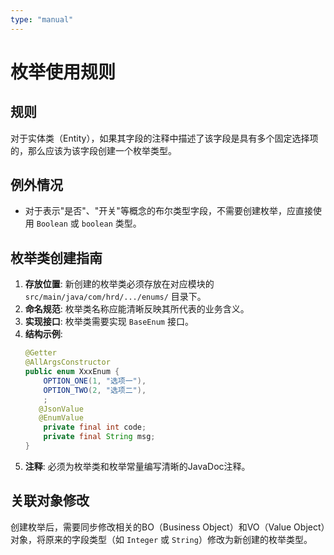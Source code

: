```yaml
---
type: "manual"
---
```


# 枚举使用规则

## 规则
对于实体类（Entity），如果其字段的注释中描述了该字段是具有多个固定选择项的，那么应该为该字段创建一个枚举类型。

## 例外情况
- 对于表示"是否"、"开关"等概念的布尔类型字段，不需要创建枚举，应直接使用 `Boolean` 或 `boolean` 类型。

## 枚举类创建指南
1.  **存放位置**: 新创建的枚举类必须存放在对应模块的 `src/main/java/com/hrd/.../enums/` 目录下。
2.  **命名规范**: 枚举类名称应能清晰反映其所代表的业务含义。
3.  **实现接口**: 枚举类需要实现 `BaseEnum` 接口。
4.  **结构示例**:
    ```java
    @Getter
    @AllArgsConstructor
    public enum XxxEnum {
        OPTION_ONE(1, "选项一"),
        OPTION_TWO(2, "选项二"),
        ;
       @JsonValue
       @EnumValue
        private final int code;
        private final String msg;
    }
    ```
5.  **注释**: 必须为枚举类和枚举常量编写清晰的JavaDoc注释。

## 关联对象修改
创建枚举后，需要同步修改相关的BO（Business Object）和VO（Value Object）对象，将原来的字段类型（如 `Integer` 或 `String`）修改为新创建的枚举类型。

